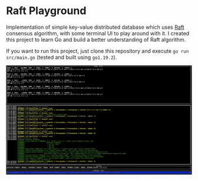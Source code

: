 # Raft Playground

Implementation of simple key-value distributed database which uses [Raft](https://raft.github.io/raft.pdf) consensus algorithm, 
with some terminal UI to play around with it. I created this project to learn Go and build a better understanding of Raft algorithm.

If you want to run this project, just clone this repository and execute `go run src/main.go` (tested and built using `go1.19.2`).


![terminal UI screenshot](./screenshot.png)